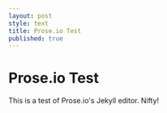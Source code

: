 ```yaml
---
layout: post
style: text
title: Prose.io Test
published: true
---
```

# Prose.io Test

This is a test of Prose.io's Jekyll editor.  Nifty!
